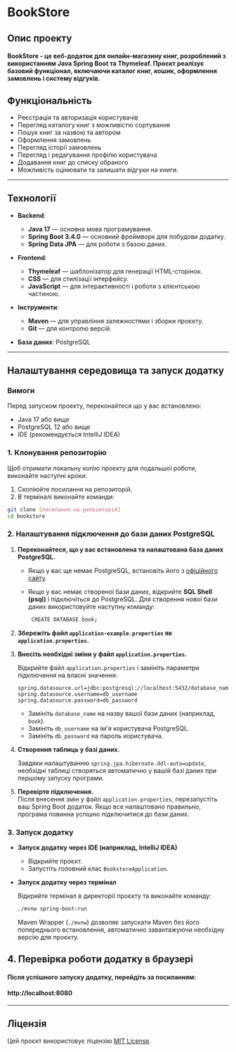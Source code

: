 # BookStore 

## Опис проекту

#### BookStore - це веб-додаток для онлайн-магазину книг, розроблений з використанням Java Spring Boot та Thymeleaf. Проєкт реалізує базовий функціонал, включаючи каталог книг, кошик, оформлення замовлень і систему відгуків.

## Функціональність

- Реєстрація та авторизація користувачів
- Перегляд каталогу книг з можливістю сортування
- Пошук книг за назвою та автором
- Оформлення замовлень
- Перегляд історії замовлень
- Перегляд і редагування профілю користувача
- Додавання книг до списку обраного
- Можливість оцінювати та залишати відгуки на книги.

---

##  Технології
- **Backend**:
   - **Java 17** — основна мова програмування.
   - **Spring Boot 3.4.0** — основний фреймворк для побудови додатку.
   - **Spring Data JPA** — для роботи з базою даних.
  

- **Frontend**:
   - **Thymeleaf** — шаблонізатор для генерації HTML-сторінок.
   - **CSS** — для стилізації інтерфейсу.
   - **JavaScript** — для інтерактивності і роботи з клієнтською частиною.

    
- **Інструменти**:
   - **Maven** — для управління залежностями і зборки проєкту.
   - **Git** — для контролю версій.


- **База даних**: PostgreSQL
 
---

## Налаштування середовища та запуск додатку

### Вимоги
Перед запуском проекту, переконайтеся що у вас встановлено:

- Java 17 або вище
- PostgreSQL 12 або вище
- IDE (рекомендується IntelliJ IDEA)

### 1. Клонування репозиторію

Щоб отримати локальну копію проєкту для подальшої роботи, виконайте наступні кроки:
1. Скопіюйте посилання на репозиторій.
3. В терміналі виконайте команди:

```bash
git clone [посилання-на-репозиторій]
cd bookstore
```

### 2. Налаштування підключення до бази даних PostgreSQL


1. **Переконайтеся, що у вас встановлена та налаштована база даних PostgreSQL.**

    * Якщо у вас ще немає PostgreSQL, встановіть його з [офіційного сайту](https://www.postgresql.org/download/).
    * Якщо у вас немає створеної бази даних, відкрийте **SQL Shell (psql)** і підключіться до PostgreSQL. Для створення нової бази даних використовуйте наступну команду:
   
      ```bash
       CREATE DATABASE book;
      ```


2. **Збережіть файл `application-example.properties` як `application.properties`.**  


3. **Внесіть необхідні зміни у файл `application.properties`.**  
   
    Відкрийте файл `application.properties` і замініть параметри підключення на власні значення:

   ```properties
   spring.datasource.url=jdbc:postgresql://localhost:5432/database_name
   spring.datasource.username=db_username
   spring.datasource.password=db_password
   ```

    - Замініть `database_name` на назву вашої бази даних (наприклад, `book`).
    - Замініть `db_username` на ім'я користувача PostgreSQL.
    - Замініть `db_password` на пароль користувача.


4. **Створення таблиць у базі даних.**

    Завдяки налаштуванню `spring.jpa.hibernate.ddl-auto=update`, необхідні таблиці створяться автоматично
    у вашій базі даних при першому запуску програми.


5. **Перевірте підключення.**  
   Після внесення змін у файл `application.properties`, перезапустіть ваш Spring Boot додаток. Якщо все налаштовано правильно, програма повинна успішно підключитися до бази даних.

   
### 3. Запуск додатку

* **Запуск додатку через IDE (наприклад, IntelliJ IDEA)**
   * Відкрийте проєкт.
   * Запустіть головний клас `BookstoreApplication`.


* **Запуск додатку через термінал**

  Відкрийте термінал в директорії проєкту та виконайте команду:

   ```bash
   ./mvnw spring-boot:run
   ```
   Maven Wrapper (`./mvnw`) дозволяє запускати Maven без його попереднього встановлення, автоматично завантажуючи необхідну версію для проєкту.

## 4. Перевірка роботи додатку в браузері

#### Після успішного запуску додатку, перейдіть за посиланням:

#### http://localhost:8080



---


## Ліцензія

Цей проєкт використовує ліцензію [MIT License](LICENSE).





